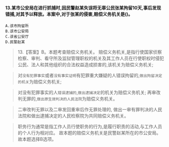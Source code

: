 #### 13.某市公安局在进行抓捕时,因民警赵某失误将无辜公民张某拘留10天,事后发现错捕,对其予以释放。本案中,对于张某的侵害,赔偿义务机关是()。
    A.该市拘留所
    B.该市公安局
    C.该省公安厅
    D.民警赵某
>   13.【答案】B。本题考查赔偿义务机关。
赔偿义务机关,是指行使国家侦察检察、审判、看守所及监狱管理职权的机关及其工作人员在行使职权时侵犯公民、法人和其他组织的合法权益造成损害的,该机关为赔偿义务机关;
    
>   对`没有犯罪事实`或者`没有事实证明`有犯罪重大嫌疑的人错误拘留的,`做出拘留决定的机关`为赔偿义务机关;

>   对没有犯罪事实的人`错误逮捕的`,`做出逮捕决定`的机关为赔偿义务机关;
>   再审改判无罪的,`做出原生效判决的人民法院`为赔偿义务机关。

>   二审改判无罪以及二审发回重审后作无罪处理的,
做出一审有罪判决的人民法院和做出逮捕决定的人民检察院为共同赔偿义务机关。
    
>   职务行为通常是指工作人员行使职务的行为,是履行职责的活动,与工作人员的个人行为相对应。
故本题的赔偿义务机关是民警赵某所在的市公安局。故本题选择B选项。










